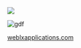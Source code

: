 <img src="https://github.com/user-attachments/assets/8e4120f5-c461-48e5-9f49-88fd9804c260" />

![gdf](https://github.com/user-attachments/assets/d60eac4d-4ba6-4e39-975b-8914ef24bf65)


<a href="https://weblxapplications.com/">weblxapplications.com</a>
